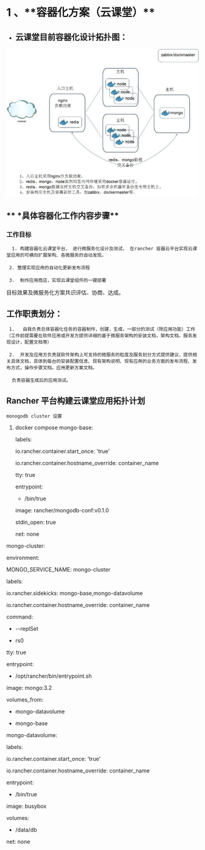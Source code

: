# 1 、\*\*容器化方案（云课堂）\*\*

* ## **云课堂目前容器化设计拓扑图：**


![](/assets/492341372111540144.jpg)

## ** \*具体容器化工作内容步骤**

### 工作目标

```
  1. 构建容器化云课堂平台， 进行微服务化设计及测试， 在rancher 容器云平台实现云课堂应用的可横向扩展架构、各微服务的自动发现。

 2. 整理实现应用的自动化更新发布流程

 3.  制作应用商店，实现云课堂组件的一键部署
```

目标效果及微服务化方案共识评估、协商、达成。

## 工作职责划分：

```
 1.   由我负责总体容器化任务的容器制作，创建，生成，一部分的测试（除应用功能）工作（工作前提需要在软件应用或开发方提供详细的基于微服务架构的安装文档，架构文档，服务发现设计，配置文档等） 

 2.  开发及应用方负责就软件架构上可支持的微服务的粒度及服务划分方式提供建议，提供相关具体文档，具体到每台的安装配置信息、现有架构说明、现有应用的业务方面的发布流程、发布方式，操作步骤文档。应用更新方案文档。

  负责容器生成后的应用测试。
```

## Rancher 平台构建云课堂应用拓扑计划

```
monogodb cluster 设置
```

1. docker compose
  mongo-base:

   labels:

   io.rancher.container.start\_once: 'true'

   io.rancher.container.hostname\_override: container\_name

   tty: true

   entrypoint:

   - \/bin\/true

   image: rancher\/mongodb-conf:v0.1.0

   stdin\_open: true

   net: none

  mongo-cluster:

   environment:

   MONGO\_SERVICE\_NAME: mongo-cluster

   labels:

   io.rancher.sidekicks: mongo-base,mongo-datavolume

   io.rancher.container.hostname\_override: container\_name

   command:

   - --replSet

   - rs0

   tty: true

   entrypoint:

   - \/opt\/rancher\/bin\/entrypoint.sh

   image: mongo:3.2

   volumes\_from:

   - mongo-datavolume

   - mongo-base

  mongo-datavolume:

   labels:

   io.rancher.container.start\_once: 'true'

   io.rancher.container.hostname\_override: container\_name

   entrypoint:

   - \/bin\/true

   image: busybox

   volumes:

   - \/data\/db

   net: none










































